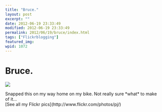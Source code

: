 ```yaml
---
title: "Bruce."
layout: post
excerpt: ""
date: 2012-06-19 23:33:49
modified: 2012-06-19 23:33:49
permalink: 2012/06/19/bruce/index.html
tags: ["Flickrblogging"]
featured_img: 
wpid: 1072
---
```


# Bruce.

![](http://farm8.staticflickr.com/7223/7404517070_b8de4df491_o.jpg)

<div>Snapped this on my way home on my bike. Not really sure *what* to make of it…</div><div></div><div>[See all my Flickr pics](http://www.flickr.com/photos/pj/)</div>